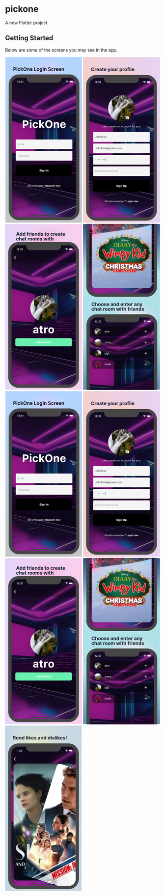# pickone

A new Flutter project.

## Getting Started

Below are some of the screens you may see in the app.


<img src="https://github.com/NRenella/pickone/blob/master/lib/assets/screenshots/1.png" width="250">
<img src="https://github.com/NRenella/pickone/blob/master/lib/assets/screenshots/2.png" width="250">
<img src="https://github.com/NRenella/pickone/blob/master/lib/assets/screenshots/3.png" width="250">
<img src="https://github.com/NRenella/pickone/blob/master/lib/assets/screenshots/4.png" width="250">
<img src="https://github.com/NRenella/pickone/blob/master/lib/assets/screenshots/1.png" width="250"> <img src="https://github.com/NRenella/pickone/blob/master/lib/assets/screenshots/2.png" width="250">
<img src="https://github.com/NRenella/pickone/blob/master/lib/assets/screenshots/3.png" width="250"> <img src="https://github.com/NRenella/pickone/blob/master/lib/assets/screenshots/4.png" width="250">
<img src="https://github.com/NRenella/pickone/blob/master/lib/assets/screenshots/5.png" width="250">
